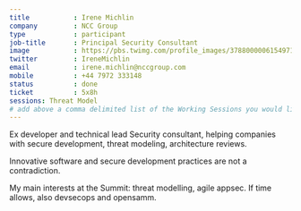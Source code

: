 ```yaml
---
title           : Irene Michlin
company         : NCC Group
type            : participant
job-title       : Principal Security Consultant
image           : https://pbs.twimg.com/profile_images/378800000615497173/81960bcd8231a4fbd9c590c5c18f8e63_400x400.jpeg
twitter         : IreneMichlin
email           : irene.michlin@nccgroup.com
mobile          : +44 7972 333148
status          : done
ticket          : 5x8h
sessions: Threat Model
# add above a comma delimited list of the Working Sessions you would like to attend (use the session's title)
---
```


Ex developer and technical lead
Security consultant, helping companies with secure development, threat modeling, architecture reviews.

Innovative software and secure development practices are not a contradiction.

My main interests at the Summit: threat modelling, agile appsec. If time allows, also devsecops and opensamm. 
